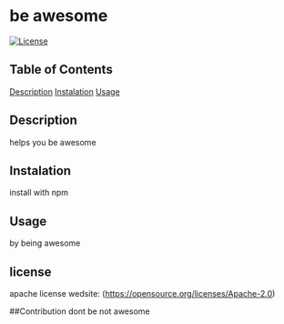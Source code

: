 # be awesome 
  [![License](https://img.shields.io/badge/License-Apache_2.0-blue.svg)](https://opensource.org/licenses/Apache-2.0)
## Table of Contents
 [Description](#description)
 [Instalation](#instalation)
 [Usage](#usage)

## Description
helps you be awesome 

## Instalation
install with npm 

## Usage
by being awesome 

## license 
apache
license wedsite: (https://opensource.org/licenses/Apache-2.0)

##Contribution
dont be not awesome 

